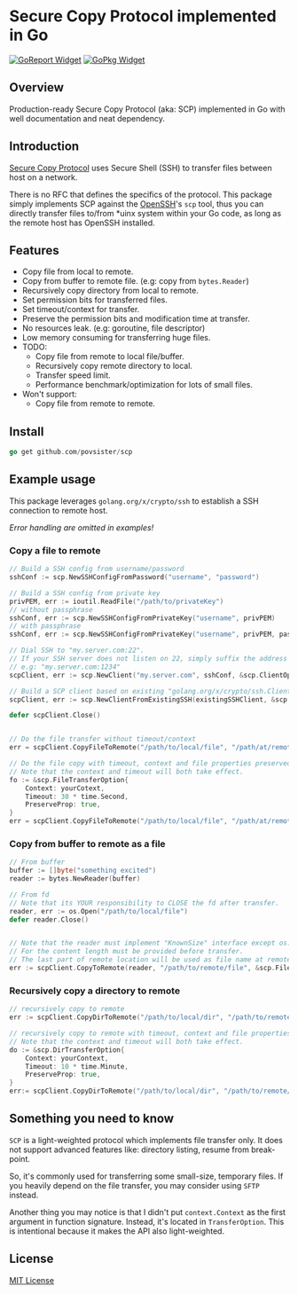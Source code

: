 # Secure Copy Protocol implemented in Go

[![GoReport Widget]][GoReport]
[![GoPkg Widget]][GoPkg]

## Overview
Production-ready Secure Copy Protocol (aka: SCP) implemented in Go with 
well documentation and neat dependency. 

## Introduction
[Secure Copy Protocol][SCP Wiki] uses Secure Shell (SSH) to 
transfer files between host on a network.

There is no RFC that defines the specifics of the protocol.
This package simply implements SCP against the [OpenSSH][OpenSSH]'s `scp` tool, 
thus you can directly transfer files to/from *uinx system within your Go code, 
as long as the remote host has OpenSSH installed.

## Features
* Copy file from local to remote.
* Copy from buffer to remote file. (e.g: copy from `bytes.Reader`)
* Recursively copy directory from local to remote.
* Set permission bits for transferred files.
* Set timeout/context for transfer.
* Preserve the permission bits and modification time at transfer.
* No resources leak. (e.g: goroutine, file descriptor)
* Low memory consuming for transferring huge files.
* TODO:
  * Copy file from remote to local file/buffer.
  * Recursively copy remote directory to local.
  * Transfer speed limit.
  * Performance benchmark/optimization for lots of small files.
* Won't support:
  * Copy file from remote to remote.

## Install
```go
go get github.com/povsister/scp
```

## Example usage

This package leverages `golang.org/x/crypto/ssh` to establish a SSH connection to remote host.

*Error handling are omitted in examples!*

### Copy a file to remote
```go
// Build a SSH config from username/password
sshConf := scp.NewSSHConfigFromPassword("username", "password")

// Build a SSH config from private key
privPEM, err := ioutil.ReadFile("/path/to/privateKey")
// without passphrase
sshConf, err := scp.NewSSHConfigFromPrivateKey("username", privPEM)
// with passphrase
sshConf, err := scp.NewSSHConfigFromPrivateKey("username", privPEM, passphrase)

// Dial SSH to "my.server.com:22".
// If your SSH server does not listen on 22, simply suffix the address with port.
// e.g: "my.server.com:1234"
scpClient, err := scp.NewClient("my.server.com", sshConf, &scp.ClientOption{})

// Build a SCP client based on existing "golang.org/x/crypto/ssh.Client"
scpClient, err := scp.NewClientFromExistingSSH(existingSSHClient, &scp.ClientOption{})

defer scpClient.Close()


// Do the file transfer without timeout/context
err = scpClient.CopyFileToRemote("/path/to/local/file", "/path/at/remote", &scp.FileTransferOption{})

// Do the file copy with timeout, context and file properties preserved.
// Note that the context and timeout will both take effect.
fo := &scp.FileTransferOption{
    Context: yourCotext,
    Timeout: 30 * time.Second, 
    PreserveProp: true,
}
err = scpClient.CopyFileToRemote("/path/to/local/file", "/path/at/remote", fo)
```

### Copy from buffer to remote as a file
```go
// From buffer
buffer := []byte("something excited")
reader := bytes.NewReader(buffer)

// From fd
// Note that its YOUR responsibility to CLOSE the fd after transfer.
reader, err := os.Open("/path/to/local/file")
defer reader.Close()


// Note that the reader must implement "KnownSize" interface except os.File
// For the content length must be provided before transfer.
// The last part of remote location will be used as file name at remote.
err := scpClient.CopyToRemote(reader, "/path/to/remote/file", &scp.FileTransferOption{})
```

### Recursively copy a directory to remote
```go
// recursively copy to remote
err := scpClient.CopyDirToRemote("/path/to/local/dir", "/path/to/remote/dir", &scp.DirTransferOption{})

// recursively copy to remote with timeout, context and file properties.
// Note that the context and timeout will both take effect.
do := &scp.DirTransferOption{
    Context: yourContext,
    Timeout: 10 * time.Minute,
    PreserveProp: true,
}
err:= scpClient.CopyDirToRemote("/path/to/local/dir", "/path/to/remote/dir", do)
```

## Something you need to know
`SCP` is a light-weighted protocol which implements file transfer only. It does not support 
advanced features like: directory listing, resume from break-point.

So, it's commonly used for transferring some small-size, temporary files. If you heavily 
depend on the file transfer, you may consider using `SFTP` instead.

Another thing you may notice is that I didn't put `context.Context` as the first argument in
function signature. Instead, it's located in `TransferOption`. This is intentional because it
makes the API also light-weighted.

## License
[MIT License][MIT License]

[MIT License]: https://en.wikipedia.org/wiki/MIT_License
[OpenSSH]: https://www.openssh.com
[SCP Wiki]: https://en.wikipedia.org/wiki/Secure_copy_protocol
[GoPkg]: https://pkg.go.dev/github.com/povsister/scp
[GoPkg Widget]: https://pkg.go.dev/badge/github.com/povsister/scp.svg
[GoReport]: https://goreportcard.com/report/povsister/scp
[GoReport Widget]: https://goreportcard.com/badge/povsister/scp
